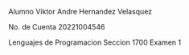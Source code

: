 Alumno 
Viktor Andre Hernandez Velasquez

No. de Cuenta
20221004546

Lenguajes de Programacion Seccion 1700
Examen 1